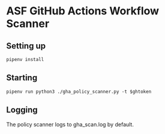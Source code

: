 # ASF GitHub Actions Workflow Scanner

## Setting up
`pipenv install`

## Starting
`pipenv run python3 ./gha_policy_scanner.py -t $ghtoken`

## Logging

The policy scanner logs to gha_scan.log by default.
